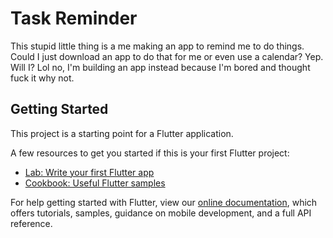 # Task Reminder 
This stupid little thing is a me making an app to remind me to do things. Could I just download an app to do that for me or even use a calendar? Yep. Will I? Lol no, I'm building an app instead because I'm bored and thought fuck it why not.

## Getting Started

This project is a starting point for a Flutter application.

A few resources to get you started if this is your first Flutter project:

- [Lab: Write your first Flutter app](https://flutter.dev/docs/get-started/codelab)
- [Cookbook: Useful Flutter samples](https://flutter.dev/docs/cookbook)

For help getting started with Flutter, view our
[online documentation](https://flutter.dev/docs), which offers tutorials,
samples, guidance on mobile development, and a full API reference.
